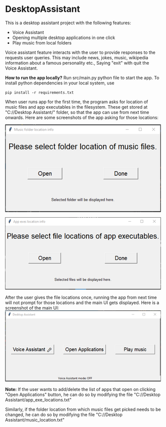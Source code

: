 # DesktopAssistant

This is a desktop assistant project with the following features:
- Voice Assistant
- Opening multiple desktop applications in one click
- Play music from local folders

Voice assistant feature interacts with the user to provide responses to the requests user queries. This may include news, jokes, music, wikipedia information about a famous personality etc., Saying "exit" with quit the Voice Assistant.


**How to run the app locally?**
Run src/main.py python file to start the app. To install python dependencies in your local system, use
```
pip install -r requirements.txt
```


When user runs app for the first time, the program asks for location of music files and app executables in the filesystem. These get stored at "C://Desktop Assistant/" folder, so that the app can use from next time onwards.
Here are some screenshots of the app asking for those locations:

![app](./assets/music_location.png)

![app](./assets/app_exes.png)


After the user gives the file locations once, running the app from next time will not prompt for those locations and the main UI gets displayed. 
Here is a screenshot of the main UI:
![app](./assets/app.png)


**Note:**
If the user wants to add/delete the list of apps that open on clicking "Open Applications" button, he can do so by modifying the file "C://Desktop Assistant/app_exe_locations.txt"

Similarly, if the folder location from which music files get picked needs to be changed, he can do so by modifying the file "C://Desktop Assistant/music_location.txt"


